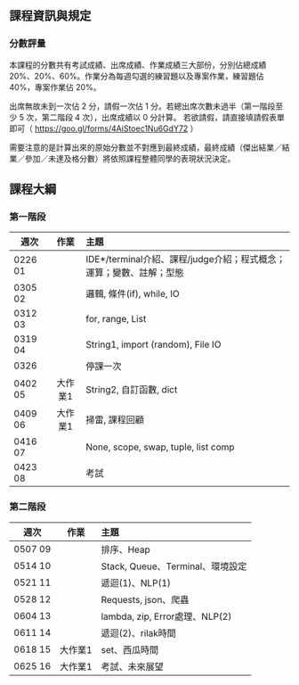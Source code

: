 ## 課程資訊與規定

### 分數評量

本課程的分數共有考試成績、出席成績、作業成績三大部份，分別佔總成績 20%、20%、60%。作業分為每週勾選的練習題以及專案作業，練習題佔 40%，專案作業佔 20%。

出席無故未到一次佔 2 分，請假一次佔 1 分。若總出席次數未過半（第一階段至少 5 次，第二階段 4 次），出席成績以 0 分計算。 若欲請假，請直接填請假表單即可（ https://goo.gl/forms/4AiStoec1Nu6GdY72 ）

需要注意的是計算出來的原始分數並不對應到最終成績，最終成績（傑出結業／結業／參加／未達及格分數）將依照課程整體同學的表現狀況決定。

## 課程大綱

### 第一階段

| 週次    | 作業      | 主題                                   |
| ------- |:---------:|:-------------------------------------- |
| 0226 01 |           | IDE\*/terminal介紹、課程/judge介紹；程式概念；運算；變數、註解；型態 |
| 0305 02 |           | 邏輯, 條件(if), while, IO |
| 0312 03 |           | for, range, List |
| 0319 04 |           | String1, import (random), File IO | 
| 0326    |           | 停課一次 |
| 0402 05 | 大作業1   | String2, 自訂函數, dict | 
| 0409 06 | 大作業1   | 掃雷, 課程回顧 |  
| 0416 07 |           | None, scope, swap, tuple, list comp |
| 0423 08 |           | 考試 |


### 第二階段

| 週次    | 作業      | 主題                                   |
| ------- |:---------:|:-------------------------------------- |
| 0507 09 |           | 排序、Heap |
| 0514 10 |           | Stack, Queue、Terminal、環境設定 |
| 0521 11 |           | 遞迴(1)、NLP(1) |
| 0528 12 |           | Requests, json、爬蟲 | 
| 0604 13 |           | lambda, zip, Error處理、NLP(2) |
| 0611 14 |           | 遞迴(2)、rilak時間 |
| 0618 15 | 大作業1    | set、西瓜時間 | 
| 0625 16 | 大作業1    | 考試、未來展望 | 
